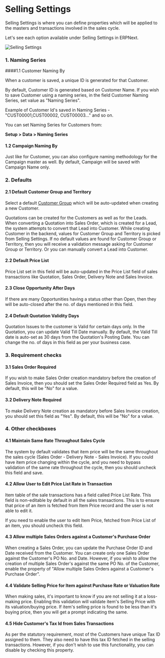 # Selling Settings

Selling Settings is where you can define properties which will be applied to the masters and transactions involved in the sales cycle.

Let's see each option available under Selling Settings in ERPNext.

<img class="screenshot" alt="Selling Settings" src="{{docs_base_url}}/assets/img/selling/selling-settings.png">

### 1. Naming Series
####1.1 Customer Naming By

When a customer is saved, a unique ID is generated for that Customer.

By default, Customer ID is generated based on Customer Name. If you wish to save Customer using a naming series, in the field Customer Naming Series, set value as "Naming Series".

Example of Customer Id's saved in Naming Series - "CUST00001,CUST00002, CUST00003..." and so on.

You can set Naming Series for Customers from:

**Setup > Data > Naming Series**

#### 1.2 Campaign Naming By

Just like for Customer, you can also configure naming methodology for the Campaign master as well. By default, Campaign will be saved with Campaign Name only.

### 2. Defaults
#### 2.1 Default Customer Group and Territory

Select a default [Customer Group](/docs/user/manual/en/CRM/setup/customer-group.html) which will be auto-updated when creating a new Customer.

Quotations can be created for the Customers as well as for the Leads. When converting a Quotation into Sales Order, which is created for a Lead, the system attempts to convert that Lead into Customer. While creating Customer in the backend, values for Customer Group and Territory is picked from Selling Settings. If no default values are found for Customer Group or Territory, then you will receive a validation message asking for Customer Group or Territory. Or you can manually convert a Lead into Customer.

#### 2.2 Default Price List

Price List set in this field will be auto-updated in the Price List field of sales transactions like Quotation, Sales Order, Delivery Note and Sales Invoice.

#### 2.3 Close Opportunity After Days

If there are many Opportunities having a status other than Open, then they will be auto-closed after the no. of days mentioned in this field.

#### 2.4 Default Quotation Validity Days

Quotation Issues to the customer is Valid for certain days only. In the Quotation, you can update Valid Till Date manually. By default, the Valid Till date is auto-set as 30 days from the Quotation's Posting Date. You can change the no. of days in this field as per your business case.

### 3. Requirement checks
#### 3.1 Sales Order Required

If you wish to make Sales Order creation mandatory before the creation of Sales Invoice, then you should set the Sales Order Required field as Yes. By default, this will be "No" for a value.

#### 3.2 Delivery Note Required

To make Delivery Note creation as mandatory before Sales Invoice creation, you should set this field as "Yes". By default, this will be "No" for a value.

### 4. Other checkboxes
#### 4.1 Maintain Same Rate Throughout Sales Cycle

The system by default validates that item price will be the same throughout the sales cycle (Sales Order - Delivery Note - Sales Invoice). If you could have item price changing within the cycle, and you need to bypass validation of the same rate throughout the cycle, then you should uncheck this field and save.

#### 4.2 Allow User to Edit Price List Rate in Transaction

Item table of the sale transactions has a field called Price List Rate. This field is non-editable by default in all the sales transactions. This is to ensure that price of an item is fetched from  Item Price record and the user is not able to edit it.

If you need to enable the user to edit Item Price, fetched from Price List of an item, you should uncheck this field.

#### 4.3 Allow multiple Sales Orders against a Customer's Purchase Order

When creating a Sales Order, you can update the Purchase Order ID and Date received from the Customer. You can create only one Sales Order against the Customer's PO No. and Date. However, if you wish to allow the creation of multiple Sales Order's against the same PO No. of the Customer, enable the property of "Allow multiple Sales Orders against a Customer's Purchase Order".

#### 4.4 Validate Selling Price for Item against Purchase Rate or Valuation Rate

When making sales, it's important to know if you are not selling it at a loss-making price. Enabling this validation will validate item's Selling Price with its valuation/buying price. If item's selling price is found to be less than it's buying price, then you will get a prompt indicating the same.

#### 4.5 Hide Customer's Tax Id from Sales Transactions

As per the statutory requirement, most of the Customers have unique Tax ID assigned to them. They also need to have this tax ID fetched in the selling transactions. However, if you don't wish to use this functionality, you can disable by checking this property.
